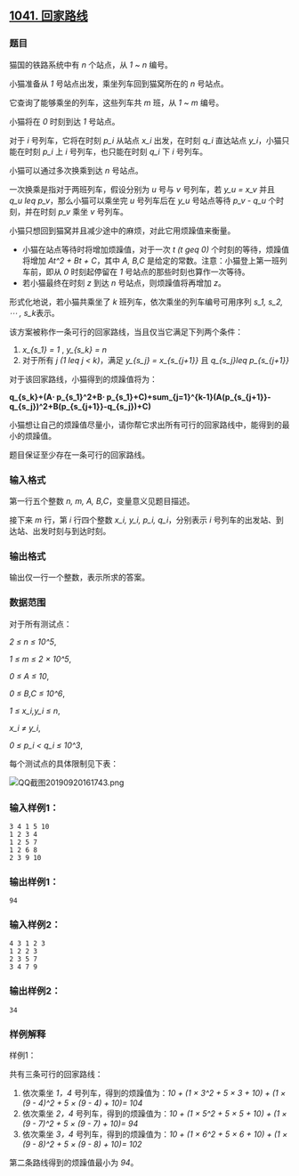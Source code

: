 ## [1041. 回家路线](https://www.acwing.com/problem/content/1043/)

### 题目

猫国的铁路系统中有 *n* 个站点，从 *1* ~ *n* 编号。

小猫准备从 *1* 号站点出发，乘坐列车回到猫窝所在的 *n* 号站点。

它查询了能够乘坐的列车，这些列车共 *m* 班，从 *1* ~ *m* 编号。

小猫将在 *0* 时刻到达 *1* 号站点。

对于 *i* 号列车，它将在时刻 *p_i* 从站点 *x_i* 出发，在时刻 *q_i* 直达站点 *y_i*，小猫只能在时刻 *p_i* 上 *i* 号列车，也只能在时刻 *q_i* 下 *i* 号列车。

小猫可以通过多次换乘到达 *n* 号站点。

一次换乘是指对于两班列车，假设分别为 *u* 号与 *v* 号列车，若 *y_u = x_v* 并且 *q_u leq p_v*，那么小猫可以乘坐完 *u* 号列车后在 *y_u* 号站点等待 *p_v - q_u* 个时刻，并在时刻 *p_v* 乘坐 *v* 号列车。

小猫只想回到猫窝并且减少途中的麻烦，对此它用烦躁值来衡量。

- 小猫在站点等待时将增加烦躁值，对于一次 *t (t geq 0)* 个时刻的等待，烦躁值将增加 *At^2 + Bt + C*，其中 *A, B,C* 是给定的常数。注意：小猫登上第一班列车前，即从 *0* 时刻起停留在 *1* 号站点的那些时刻也算作一次等待。
- 若小猫最终在时刻 *z* 到达 *n* 号站点，则烦躁值将再增加 *z*。

形式化地说，若小猫共乘坐了 *k* 班列车，依次乘坐的列车编号可用序列 *s_1, s_2, ⋯ , s_k*表示。

该方案被称作一条可行的回家路线，当且仅当它满足下列两个条件：

1. *x_{s_1} = 1* , *y_{s_k} = n*
2. 对于所有 *j (1 leq j < k)*，满足 *y_{s_j} = x_{s_{j+1}}* 且 *q_{s_j}leq p_{s_{j+1}}*

对于该回家路线，小猫得到的烦躁值将为：

**q_{s_k}+(A⋅ p_{s_1}^2+B⋅ p_{s_1}+C)+sum_{j=1}^{k-1}(A(p_{s_{j+1}}-q_{s_j})^2+B(p_{s_{j+1}}-q_{s_j})+C)**

小猫想让自己的烦躁值尽量小，请你帮它求出所有可行的回家路线中，能得到的最小的烦躁值。

题目保证至少存在一条可行的回家路线。

### 输入格式

第一行五个整数 *n, m, A, B,C*，变量意义见题目描述。

接下来 *m* 行，第 *i* 行四个整数 *x_i, y_i, p_i, q_i*，分别表示 *i* 号列车的出发站、到达站、出发时刻与到达时刻。

### 输出格式

输出仅一行一个整数，表示所求的答案。

### 数据范围

对于所有测试点：

*2 ≤ n ≤ 10^5*,

*1 ≤ m ≤ 2 × 10^5*,

*0 ≤ A ≤ 10*,

*0 ≤ B,C ≤ 10^6*,

*1 ≤ x_i,y_i ≤ n*,

*x_i ≠ y_i*,

*0 ≤ p_i < q_i ≤ 10^3*,

每个测试点的具体限制见下表：

 ![QQ截图20190920161743.png](https://cdn.acwing.com/media/article/image/2019/09/20/19_fa819886db-QQ截图20190920161743.png)

### 输入样例1：

```
3 4 1 5 10
1 2 3 4
1 2 5 7
1 2 6 8
2 3 9 10
```

### 输出样例1：

```
94
```

### 输入样例2：

```
4 3 1 2 3
1 2 2 3
2 3 5 7
3 4 7 9
```

### 输出样例2：

```
34
```

### 样例解释

样例1：

共有三条可行的回家路线：

1. 依次乘坐 *1，4* 号列车，得到的烦躁值为：*10 + (1 × 3^2 + 5 × 3 + 10) + (1 × (9 - 4)^2 + 5 × (9 - 4) + 10)= 104*
2. 依次乘坐 *2，4* 号列车，得到的烦躁值为：*10 + (1 × 5^2 + 5 × 5 + 10) + (1 × (9 - 7)^2 + 5 × (9 - 7) + 10)= 94*
3. 依次乘坐 *3，4* 号列车，得到的烦躁值为：*10 + (1 × 6^2 + 5 × 6 + 10) + (1 × (9 - 8)^2 + 5 × (9 - 8) + 10)= 102*

第二条路线得到的烦躁值最小为 *94*。
